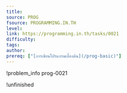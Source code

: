 ```yaml
---
title: 
source: PROG
fsource: PROGRAMMING.IN.TH
level:
link: https://programming.in.th/tasks/0021
difficulty: 
tags: 
author: 
prereq: ["[การเขียนโปรแกรมเบื้องต้น](/prog-basic)"]
---
```


!problem_info prog-0021

!unfinished
